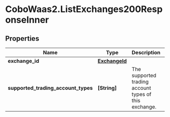 # CoboWaas2.ListExchanges200ResponseInner

## Properties

Name | Type | Description | Notes
------------ | ------------- | ------------- | -------------
**exchange_id** | [**ExchangeId**](ExchangeId.md) |  | 
**supported_trading_account_types** | **[String]** | The supported trading account types of this exchange. | 



